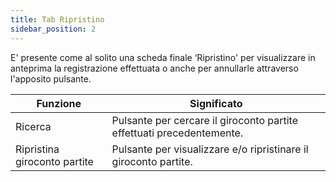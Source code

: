 ```yaml
---
title: Tab Ripristino
sidebar_position: 2
---
```


E' presente come al solito una scheda finale ‘Ripristino' per visualizzare in anteprima la registrazione effettuata o anche per annullarle attraverso l'apposito pulsante.



| Funzione | Significato |
| --- | --- |
| Ricerca | Pulsante per cercare il giroconto partite effettuati precedentemente. |
| Ripristina giroconto partite | Pulsante per visualizzare e/o ripristinare il giroconto partite. |






